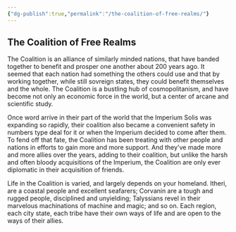 ```yaml
---
{"dg-publish":true,"permalink":"/the-coalition-of-free-realms/"}
---
```


## The Coalition of Free Realms

The Coalition is an alliance of similarly minded nations, that have banded together to benefit and prosper one another about 200 years ago. It seemed that each nation had something the others could use and that by working together, while still sovreign states, they could benefit themselves and the whole. The Coalition is a bustling hub of cosmopolitanism, and have become not only an economic force in the world, but a center of arcane and scientific study. 

Once word arrive in their part of the world that the Imperium Solis was expanding so rapidly, their coalition also became a convenient safety in numbers type deal for it or when the Imperium decided to come after them. To fend off that fate, the Coalition has been treating with other people and nations in efforts to gain more and more support. And they've made more and more allies over the years, adding to their coalition, but unlike the harsh and often bloody acquisitions of the Imperium, the Coalition are only ever diplomatic in their acquisition of friends. 

Life in the Coalition is varied, and largely depends on your homeland. Itheri, are a coastal people and excellent seafarers; Corvanin are a tough and rugged people, disciplined and unyielding; Talyssians revel in their marvelous machinations of machine and magic; and so on. Each region, each city state, each tribe have their own ways of life and are open to the ways of their allies. 